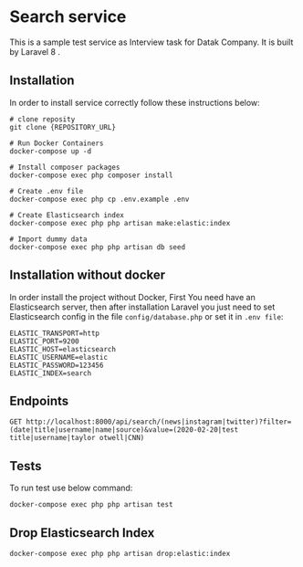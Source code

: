 # Search service 
This is a sample test service as Interview task for Datak Company. It is built by Laravel 8 .

## Installation
In order to install service correctly follow these instructions below:
```
# clone reposity
git clone {REPOSITORY_URL}

# Run Docker Containers
docker-compose up -d

# Install composer packages
docker-compose exec php composer install

# Create .env file
docker-compose exec php cp .env.example .env

# Create Elasticsearch index
docker-compose exec php php artisan make:elastic:index

# Import dummy data
docker-compose exec php php artisan db seed
``` 

## Installation without docker
In order install the project without Docker, First You need have an Elasticsearch server, then after installation Laravel you just need to set Elasticsearch config in the file `config/database.php` or set it in `.env file`:
```
ELASTIC_TRANSPORT=http
ELASTIC_PORT=9200
ELASTIC_HOST=elasticsearch
ELASTIC_USERNAME=elastic
ELASTIC_PASSWORD=123456
ELASTIC_INDEX=search
```

## Endpoints
```
GET http://localhost:8000/api/search/(news|instagram|twitter)?filter=(date|title|username|name|source)&value=(2020-02-20|test title|username|taylor otwell|CNN)
```

## Tests
To run test use below command:
```
docker-compose exec php php artisan test
```

## Drop Elasticsearch Index
```
docker-compose exec php php artisan drop:elastic:index
```